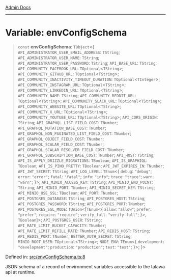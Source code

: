[Admin Docs](/)

***

# Variable: envConfigSchema

> `const` **envConfigSchema**: `TObject`\<\{ `API_ADMINISTRATOR_USER_EMAIL_ADDRESS`: `TString`; `API_ADMINISTRATOR_USER_NAME`: `TString`; `API_ADMINISTRATOR_USER_PASSWORD`: `TString`; `API_BASE_URL`: `TString`; `API_COMMUNITY_FACEBOOK_URL`: `TOptional`\<`TString`\>; `API_COMMUNITY_GITHUB_URL`: `TOptional`\<`TString`\>; `API_COMMUNITY_INACTIVITY_TIMEOUT_DURATION`: `TOptional`\<`TInteger`\>; `API_COMMUNITY_INSTAGRAM_URL`: `TOptional`\<`TString`\>; `API_COMMUNITY_LINKEDIN_URL`: `TOptional`\<`TString`\>; `API_COMMUNITY_NAME`: `TString`; `API_COMMUNITY_REDDIT_URL`: `TOptional`\<`TString`\>; `API_COMMUNITY_SLACK_URL`: `TOptional`\<`TString`\>; `API_COMMUNITY_WEBSITE_URL`: `TOptional`\<`TString`\>; `API_COMMUNITY_X_URL`: `TOptional`\<`TString`\>; `API_COMMUNITY_YOUTUBE_URL`: `TOptional`\<`TString`\>; `API_CORS_ORIGIN`: `TString`; `API_GRAPHQL_LIST_FIELD_COST`: `TNumber`; `API_GRAPHQL_MUTATION_BASE_COST`: `TNumber`; `API_GRAPHQL_NON_PAGINATED_LIST_FIELD_COST`: `TNumber`; `API_GRAPHQL_OBJECT_FIELD_COST`: `TNumber`; `API_GRAPHQL_SCALAR_FIELD_COST`: `TNumber`; `API_GRAPHQL_SCALAR_RESOLVER_FIELD_COST`: `TNumber`; `API_GRAPHQL_SUBSCRIPTION_BASE_COST`: `TNumber`; `API_HOST`: `TString`; `API_IS_APPLY_DRIZZLE_MIGRATIONS`: `TBoolean`; `API_IS_GRAPHIQL`: `TBoolean`; `API_IS_PINO_PRETTY`: `TBoolean`; `API_JWT_EXPIRES_IN`: `TNumber`; `API_JWT_SECRET`: `TString`; `API_LOG_LEVEL`: `TEnum`\<\{ `debug`: `"debug"`; `error`: `"error"`; `fatal`: `"fatal"`; `info`: `"info"`; `trace`: `"trace"`; `warn`: `"warn"`; \}\>; `API_MINIO_ACCESS_KEY`: `TString`; `API_MINIO_END_POINT`: `TString`; `API_MINIO_PORT`: `TNumber`; `API_MINIO_SECRET_KEY`: `TString`; `API_MINIO_USE_SSL`: `TBoolean`; `API_PORT`: `TNumber`; `API_POSTGRES_DATABASE`: `TString`; `API_POSTGRES_HOST`: `TString`; `API_POSTGRES_PASSWORD`: `TString`; `API_POSTGRES_PORT`: `TNumber`; `API_POSTGRES_SSL_MODE`: `TUnion`\<\[`TEnum`\<\{ `allow`: `"allow"`; `prefer`: `"prefer"`; `require`: `"require"`; `verify_full`: `"verify-full"`; \}\>, `TBoolean`\]\>; `API_POSTGRES_USER`: `TString`; `API_RATE_LIMIT_BUCKET_CAPACITY`: `TNumber`; `API_RATE_LIMIT_REFILL_RATE`: `TNumber`; `API_REDIS_HOST`: `TString`; `API_REDIS_PORT`: `TNumber`; `BETTER_AUTH_SECRET`: `TString`; `MINIO_ROOT_USER`: `TOptional`\<`TString`\>; `NODE_ENV`: `TEnum`\<\{ `development`: `"development"`; `production`: `"production"`; `test`: `"test"`; \}\>; \}\>

Defined in: [src/envConfigSchema.ts:8](https://github.com/PurnenduMIshra129th/talawa-api/blob/75f0e499b44e2c3bed70cf951ac8ac374317f43b/src/envConfigSchema.ts#L8)

JSON schema of a record of environment variables accessible to the talawa api at runtime.
